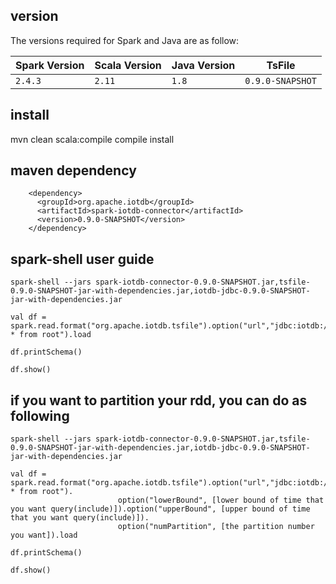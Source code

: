 ## version

The versions required for Spark and Java are as follow:

| Spark Version | Scala Version | Java Version | TsFile |
| ------------- | ------------- | ------------ |------------ |
| `2.4.3`        | `2.11`        | `1.8`        | `0.9.0-SNAPSHOT`|


## install
mvn clean scala:compile compile install


## maven dependency

```
    <dependency>
      <groupId>org.apache.iotdb</groupId>
      <artifactId>spark-iotdb-connector</artifactId>
      <version>0.9.0-SNAPSHOT</version>
    </dependency>
```


## spark-shell user guide

```
spark-shell --jars spark-iotdb-connector-0.9.0-SNAPSHOT.jar,tsfile-0.9.0-SNAPSHOT-jar-with-dependencies.jar,iotdb-jdbc-0.9.0-SNAPSHOT-jar-with-dependencies.jar

val df = spark.read.format("org.apache.iotdb.tsfile").option("url","jdbc:iotdb://127.0.0.1:6667/").option("sql","select * from root").load

df.printSchema()

df.show()
```

## if you want to partition your rdd, you can do as following
```
spark-shell --jars spark-iotdb-connector-0.9.0-SNAPSHOT.jar,tsfile-0.9.0-SNAPSHOT-jar-with-dependencies.jar,iotdb-jdbc-0.9.0-SNAPSHOT-jar-with-dependencies.jar

val df = spark.read.format("org.apache.iotdb.tsfile").option("url","jdbc:iotdb://127.0.0.1:6667/").option("sql","select * from root").
                        option("lowerBound", [lower bound of time that you want query(include)]).option("upperBound", [upper bound of time that you want query(include)]).
                        option("numPartition", [the partition number you want]).load

df.printSchema()

df.show()
```
